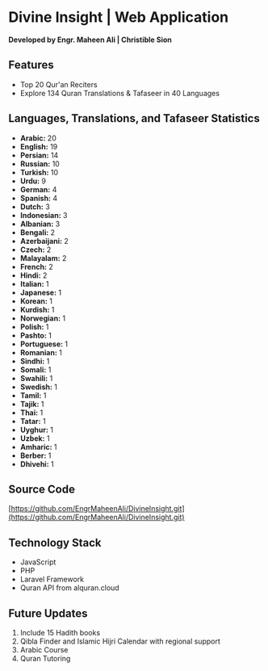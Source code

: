 

# Divine Insight | Web Application

**Developed by Engr. Maheen Ali | Christible Sion**

## Features
- Top 20 Qur'an Reciters
- Explore 134 Quran Translations & Tafaseer in 40 Languages

## Languages, Translations, and Tafaseer Statistics
- **Arabic:** 20
- **English:** 19
- **Persian:** 14
- **Russian:** 10
- **Turkish:** 10
- **Urdu:** 9
- **German:** 4
- **Spanish:** 4
- **Dutch:** 3
- **Indonesian:** 3
- **Albanian:** 3
- **Bengali:** 2
- **Azerbaijani:** 2
- **Czech:** 2
- **Malayalam:** 2
- **French:** 2
- **Hindi:** 2
- **Italian:** 1
- **Japanese:** 1
- **Korean:** 1
- **Kurdish:** 1
- **Norwegian:** 1
- **Polish:** 1
- **Pashto:** 1
- **Portuguese:** 1
- **Romanian:** 1
- **Sindhi:** 1
- **Somali:** 1
- **Swahili:** 1
- **Swedish:** 1
- **Tamil:** 1
- **Tajik:** 1
- **Thai:** 1
- **Tatar:** 1
- **Uyghur:** 1
- **Uzbek:** 1
- **Amharic:** 1
- **Berber:** 1
- **Dhivehi:** 1

## Source Code
[https://github.com/EngrMaheenAli/DivineInsight.git](https://github.com/EngrMaheenAli/DivineInsight.git)

## Technology Stack
- JavaScript
- PHP
- Laravel Framework
- Quran API from alquran.cloud

## Future Updates
1. Include 15 Hadith books
2. Qibla Finder and Islamic Hijri Calendar with regional support
3. Arabic Course
4. Quran Tutoring